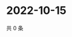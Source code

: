 # 2022-10-15

共 0 条

<!-- BEGIN WEIBO -->
<!-- 最后更新时间 Sat Oct 15 2022 17:21:15 GMT+0800 (China Standard Time) -->

<!-- END WEIBO -->
